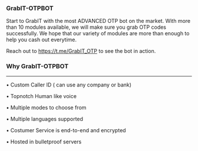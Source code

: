 ### GrabIT-OTPBOT

Start to GrabIT with the most ADVANCED OTP bot on the market.
With more than 10 modules available, we will make sure you grab OTP codes successfully.
We hope that our variety of modules are more than enough to help you cash out everytime.

Reach out to https://t.me/GrabIT_OTP to see the bot in action.

### Why GrabIT-OTPBOT
---

• Custom Caller ID ( can use any company or bank)

• Topnotch Human like voice

• Multiple modes to choose from

• Multiple languages supported

•  Costumer Service is end-to-end and encrypted

• Hosted in bulletproof servers
